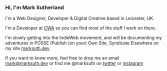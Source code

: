 ### Hi, I'm Mark Sutherland

I'm a Web Designer, Developer & Digital Creative based in Leicester, UK.

I'm a Developer at [CWA](https://cwa.co.uk) so you can find most of the stuff I work on there.

I'm slowly getting into the IndieWeb movement, and will be documenting my adventures in POSSE (Publish (on your) Own Site, Syndicate Elsewhere on my site [marksuth.dev](https://marksuth.dev)

If you want to know more, feel free to drop me an email mark@marksuth.dev or find me @marksuth on [twitter](https://twitter.com/marksuth) or [instagram](https://instagram.com/marksuth)
